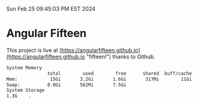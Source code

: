 Sun Feb 25 09:45:03 PM EST 2024

# Angular Fifteen


This project is live at [https://angularfifteen.github.io](https://angularfifteen.github.io "fifteen!") thanks to Github.

```bash
System Memory
               total        used        free      shared  buff/cache   available
Mem:            15Gi       3.2Gi       1.6Gi       317Mi        11Gi        12Gi
Swap:          8.0Gi       562Mi       7.5Gi
System Storage
1.3G	.
```
```bash

